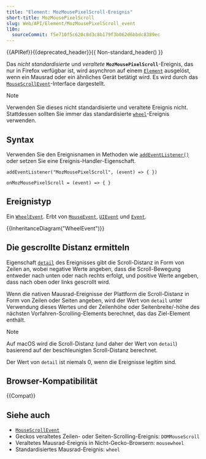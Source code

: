 ```yaml
---
title: "Element: MozMousePixelScroll-Ereignis"
short-title: MozMousePixelScroll
slug: Web/API/Element/MozMousePixelScroll_event
l10n:
  sourceCommit: f5e710f5c620c8d3c8b179f3b062d6bbdc8389ec
---
```


{{APIRef}}{{deprecated_header}}{{ Non-standard_header() }}

Das _nicht standardisierte_ und _veraltete_ **`MozMousePixelScroll`**-Ereignis, das nur in Firefox verfügbar ist, wird asynchron auf einem [`Element`](/de/docs/Web/API/Element) ausgelöst, wenn ein Mausrad oder ein ähnliches Gerät betätigt wird. Es wird durch das [`MouseScrollEvent`](/de/docs/Web/API/MouseScrollEvent)-Interface dargestellt.

> [!NOTE]
> Verwenden Sie dieses nicht standardisierte und veraltete Ereignis nicht. Stattdessen sollten Sie immer das standardisierte [`wheel`](/de/docs/Web/API/Element/wheel_event)-Ereignis verwenden.

## Syntax

Verwenden Sie den Ereignisnamen in Methoden wie [`addEventListener()`](/de/docs/Web/API/EventTarget/addEventListener) oder setzen Sie eine Ereignis-Handler-Eigenschaft.

```js-nolint
addEventListener("MozMousePixelScroll", (event) => { })

onMozMousePixelScroll = (event) => { }
```

## Ereignistyp

Ein [`WheelEvent`](/de/docs/Web/API/WheelEvent). Erbt von [`MouseEvent`](/de/docs/Web/API/MouseEvent), [`UIEvent`](/de/docs/Web/API/UIEvent) und [`Event`](/de/docs/Web/API/Event).

{{InheritanceDiagram("WheelEvent")}}

## Die gescrollte Distanz ermitteln

Eigenschaft [`detail`](/de/docs/Web/API/UIEvent/detail) des Ereignisses gibt die Scroll-Distanz in Form von Zeilen an, wobei negative Werte angeben, dass die Scroll-Bewegung entweder nach unten oder nach rechts erfolgt, und positive Werte angeben, dass nach oben oder links gescrollt wird.

Wenn die nativen Mausrad-Ereignisse der Plattform die Scroll-Distanz in Form von Zeilen oder Seiten angeben, wird der Wert von `detail` unter Verwendung dieses Wertes und der Zeilenhöhe oder Seitenbreite/-höhe des nächsten Vorfahren-Scrolling-Elements berechnet, das das Ziel-Element enthält.

> [!NOTE]
> Auf macOS wird die Scroll-Distanz (und daher der Wert von `detail`) basierend auf der beschleunigten Scroll-Distanz berechnet.

Der Wert von `detail` ist niemals 0, wenn die Ereignisse legitim sind.

## Browser-Kompatibilität

{{Compat}}

## Siehe auch

- [`MouseScrollEvent`](/de/docs/Web/API/MouseScrollEvent)
- Geckos veraltetes Zeilen- oder Seiten-Scrolling-Ereignis: `DOMMouseScroll`
- Veraltetes Mausrad-Ereignis in Nicht-Gecko-Browsern: `mousewheel`
- Standardisiertes Mausrad-Ereignis: `wheel`
